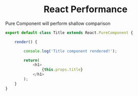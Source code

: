 <div align='center'>
    <h1>
        React Performance
    </h1>
</div>

Pure Component will perform shallow comparison

```js
export default class Title extends React.PureComponent {

    render() {

        console.log('Title component rendered!');

        return(
            <h1>
                {this.props.title}
            </h1>
        );
    }
}
```